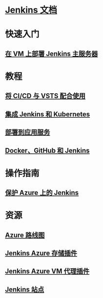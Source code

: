# [Jenkins 文档](index.md)
# 快速入门
## [在 VM 上部署 Jenkins 主服务器](/azure/jenkins/install-jenkins-solution-template)
# 教程
## [将 CI/CD 与 VSTS 配合使用](https://www.visualstudio.com/docs/build/apps/jenkins/build-deploy-jenkins)
## [集成 Jenkins 和 Kubernetes](/azure/container-service/container-service-kubernetes-jenkins)
## [部署到应用服务](/azure/jenkins/execute-cli-jenkins-pipeline)
## [Docker、GitHub 和 Jenkins](/azure/virtual-machines/linux/tutorial-jenkins-github-docker-cicd)
# 操作指南
## [保护 Azure 上的 Jenkins](https://jenkins.io/blog/2017/04/20/secure-jenkins-on-azure/)
# 资源
## [Azure 路线图](https://azure.microsoft.com/roadmap/)
## [Jenkins Azure 存储插件](https://plugins.jenkins.io/windows-azure-storage)
## [Jenkins Azure VM 代理插件](https://plugins.jenkins.io/azure-vm-agents)
## [Jenkins 站点](https://jenkins.io/)
